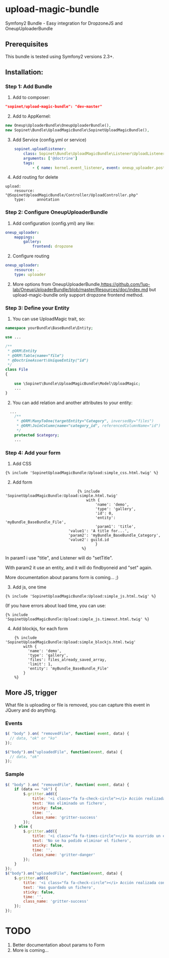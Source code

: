 upload-magic-bundle
===================

Symfony2 Bundle - Easy integration for DropzoneJS and OneupUploaderBundle 

## Prerequisites

This bundle is tested using Symfony2 versions 2.3+.

## Installation:

### Step 1: Add Bundle

1. Add to composer: 

```json
"sopinet/upload-magic-bundle": "dev-master"
```

2. Add to AppKernel: 

```php
new Oneup\UploaderBundle\OneupUploaderBundle(),
new Sopinet\Bundle\UploadMagicBundle\SopinetUploadMagicBundle(),
```

3. Add Service (config.yml or service)

```yaml
    sopinet.uploadlistener:
        class: Sopinet\Bundle\UploadMagicBundle\Listener\UploadListener
        arguments: ['@doctrine']
        tags:
            - { name: kernel.event_listener, event: oneup_uploader.post_persist, method: onUpload }
```

4. Add routing for delete

```
upload:
    resource: "@SopinetUploadMagicBundle/Controller/UploadController.php"
    type:     annotation
```


### Step 2: Configure OneupUploaderBundle

1. Add configuration (config.yml) any like:

```yaml
oneup_uploader:
    mappings:
        gallery:
            frontend: dropzone
```

2. Configure routing

```yaml
oneup_uploader:
    resource: .
    type: uploader
```

2. More options from OneupUploaderBundle,https://github.com/1up-lab/OneupUploaderBundle/blob/master/Resources/doc/index.md but upload-magic-bundle only support dropzone frontend method.

### Step 3: Define your Entity

1. You can use UploadMagic trait, so:

```php
namespace yourBundle\BaseBundle\Entity;

use ...

/**
 * @ORM\Entity
 * @ORM\Table(name="file")
 * @DoctrineAssert\UniqueEntity("id")
 */
class File
{
	
	use \Sopinet\Bundle\UploadMagicBundle\Model\UploadMagic;
	...
}
```

2. You can add relation and another attributes to your entity:

```php
  ...
	/**
	 * @ORM\ManyToOne(targetEntity="Category", inversedBy="files")
	 * @ORM\JoinColumn(name="category_id", referencedColumnName="id")
	 */
	protected $category;
	...
```

### Step 4: Add your form

1. Add CSS

```twig
{% include 'SopinetUploadMagicBundle:Upload:simple_css.html.twig' %}
```

2. Add form

```twig
								{% include 'SopinetUploadMagicBundle:Upload:simple.html.twig'
								  	with {
								  		'name': 'demo',
								  		'type': 'gallery',
								  		'id': 0, 
								  		'entity': 'myBundle_BaseBundle_File',
								  		'param1': 'title',
                			'value1': 'A title for...',
                			'param2': 'myBundle_BaseBundle_Category',
                			'value2': guild.id
										}
								  %}
```

In param1 i use "title", and Listener will do "setTitle".

With param2 it use an entity, and it will do findbyoneid and "set" again.

More documentation about params form is coming... ;)

3. Add js, one time

```
{% include 'SopinetUploadMagicBundle:Upload:simple_js.html.twig' %}
```

(If you have errors about load time, you can use:
```
{% include 'SopinetUploadMagicBundle:Upload:simple_js.timeout.html.twig' %}
```

4. Add blockjs, for each form

```
	{% include 'SopinetUploadMagicBundle:Upload:simple_blockjs.html.twig' 
		with {
		  'name': 'demo', 
		  'type': 'gallery', 
		  'files': files_already_saved_array, 
		  'limit': 1, 
		  'entity': 'myBundle_BaseBundle_File' 
		} 
	%}
```

## More JS, trigger

What file is uploading or file is removed, you can capture this event in JQuery and do anything.

### Events

```js
$( "body" ).on( "removedFile", function( event, data) {
  // data, "ok" or "ko"
});

$("body").on("uploadedFile", function(event, data) {
  // data, "ok"
});
```

### Sample

```js
$( "body" ).on( "removedFile", function( event, data) {
	if (data == "ok") {
		$.gritter.add({
			title: '<i class="fa fa-check-circle"></i> Acción realizada con éxito',
			text: 'Has eliminado un fichero',
			sticky: false,
			time: '',
			class_name: 'gritter-success'
		});
	} else {
		$.gritter.add({
			title: '<i class="fa fa-times-circle"></i> Ha ocurrido un error',
			text: 'No se ha podido eliminar el fichero',
			sticky: false,
			time: '',
			class_name: 'gritter-danger'
		});								
	}			
});
$("body").on("uploadedFile", function(event, data) {
	$.gritter.add({
		title: '<i class="fa fa-check-circle"></i> Acción realizada con éxito',
		text: 'Has guardado un fichero',
		sticky: false,
		time: '',
		class_name: 'gritter-success'
	});			
});
```

TODO
====

1. Better documentation about params to Form
2. More is coming...
